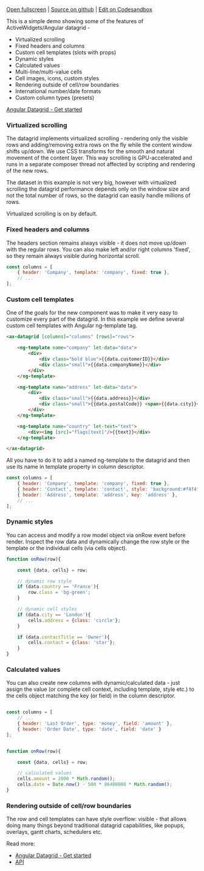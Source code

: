 
[Open fullscreen](/demo/) | [Source on github](https://github.com/activewidgets/angular/tree/master/examples/demo) | [Edit on Codesandbox](https://codesandbox.io/s/github/activewidgets/angular/tree/master/examples/demo)

This is a simple demo showing some of the features of ActiveWidgets/Angular datagrid -

- Virtualized scrolling
- Fixed headers and columns
- Custom cell templates (slots with props)
- Dynamic styles
- Calculated values
- Multi-line/multi-value cells
- Cell images, icons, custom styles
- Rendering outside of cell/row boundaries
- International number/date formats
- Custom column types (presets)

[Angular Datagrid - Get started](https://activewidgets.com/guide/env/angular/)

### Virtualized scrolling

The datagrid implements virtualized scrolling - rendering only the visible rows and adding/removing extra rows on the fly 
while the content window shifts up/down. We use CSS transforms for the smooth and natural movement of the content layer. 
This way scrolling is GPU-accelerated and runs in a separate composer thread not affected by scripting
and rendering of the new rows.

The dataset in this example is not very big, however with virtualized scrolling the datagrid performance depends 
only on the window size and not the total number of rows, so the datagrid can easily handle millions of rows.

Virtualized scrolling is on by default.

### Fixed headers and columns

The headers section remains always visible - it does not move up/down with the regular rows. 
You can also make left and/or right columns 'fixed', so they remain always visible during horizontal scroll.

```js
const columns = [
    { header: 'Company', template: 'company', fixed: true },
    // ...
];
```

### Custom cell templates

One of the goals for the new component was to make it very easy to customize every part of the datagrid.
In this example we define several custom cell templates with Angular ng-template tag.

```html
<ax-datagrid [columns]="columns" [rows]="rows">

    <ng-template name="company" let-data="data">
        <div>
            <div class="bold blue">{{data.customerID}}</div>
            <div class="small">{{data.companyName}}</div>
        </div>
    </ng-template>

    <ng-template name="address" let-data="data">
        <div>
            <div class="small">{{data.address}}</div>
            <div class="small">{{data.postalCode}} <span>{{data.city}}</span></div>
        </div>
    </ng-template>

    <ng-template name="country" let-text="text">
        <div><img [src]="flags[text]"/>{{text}}</div>
    </ng-template>

</ax-datagrid>
```

All you have to do it to add a named ng-template to the datagrid and then use its name in template property in column descriptor.

```js
const columns = [
    { header: 'Company', template: 'company', fixed: true },
    { header: 'Contact', template: 'contact', style: 'background:#f4f4f4', key: 'contact' },
    { header: 'Address', template: 'address', key: 'address' },
    // ...
];
```

### Dynamic styles

You can access and modify a row model object via onRow event before render. Inspect the row data
and dynamically change the row style or the template or the individual cells (via cells object).

```js
function onRow(row){

    const {data, cells} = row;

    // dynamic row style
    if (data.country == 'France'){
        row.class = 'bg-green';
    }

    // dynamic cell styles
    if (data.city == 'London'){
        cells.address = {class: 'circle'};
    }

    if (data.contactTitle == 'Owner'){
        cells.contact = {class: 'star'};
    }
}
```

### Calculated values

You can also create new columns with dynamic/calculated data - just assign the value 
(or complete cell context, including template, style etc.) to the cells object matching the key (or field) in the column descriptor.

```js

const columns = [
    // ...
    { header: 'Last Order', type: 'money', field: 'amount' },
    { header: 'Order Date', type: 'date', field: 'date' }
];


function onRow(row){

    const {data, cells} = row;

    // calculated values
    cells.amount = 2000 * Math.random();
    cells.date = Date.now() - 500 * 86400000 * Math.random();
}
```

### Rendering outside of cell/row boundaries

The row and cell templates can have style overflow: visible - that allows doing many things beyond traditional datagrid capabilities,
like popups, overlays, gantt charts, schedulers etc.


Read more:

- [Angular Datagrid - Get started](https://activewidgets.com/guide/env/angular/)
- [API](https://activewidgets.com/api/)